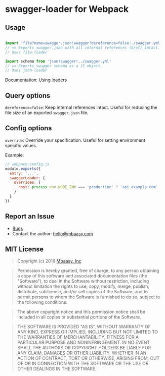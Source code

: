 # swagger-loader for Webpack

## Usage

```javascript

import 'file?name=swagger.json!swagger?dereference=false!./swagger.yml'
// => Exports swagger.json with all internal references ($ref) intact.
// Uses file-loader

import schema from 'json!swagger!../swagger.yml'
// => Exports swagger schema as a JS object.
// Uses json-loader

```

[Documentation: Using loaders](http://webpack.github.io/docs/using-loaders.html)

## Query options

`dereference=false`: Keep internal references intact. Useful for reducing the file size of an exported `swagger.json` file.

## Config options

`override`: Override your specification. Useful for setting environment specific values.

Example:

```javascript
// webpack.config.js
module.exports({
  entry: '...',
  swaggerLoader: {
    overrides: {
      host: process.env.NODE_ENV === 'production' ? 'api.example.com' : 'localhost:3000',
    }
  }
})
```

## Report an Issue

* [Bugs](https://github.com/mbaasy/swagger-loader/issues)
* Contact the author: [hello@mbaasy.com](hello@mbaasy.com)

## MIT License

> Copyright (c) 2016 [Mbaasy, Inc](https://mbaasy.com/)

> Permission is hereby granted, free of charge, to any person obtaining a copy
of this software and associated documentation files (the "Software"), to deal
in the Software without restriction, including without limitation the rights
to use, copy, modify, merge, publish, distribute, sublicense, and/or sell
copies of the Software, and to permit persons to whom the Software is
furnished to do so, subject to the following conditions:

> The above copyright notice and this permission notice shall be included in all
copies or substantial portions of the Software.

> THE SOFTWARE IS PROVIDED "AS IS", WITHOUT WARRANTY OF ANY KIND, EXPRESS OR
IMPLIED, INCLUDING BUT NOT LIMITED TO THE WARRANTIES OF MERCHANTABILITY,
FITNESS FOR A PARTICULAR PURPOSE AND NONINFRINGEMENT. IN NO EVENT SHALL THE
AUTHORS OR COPYRIGHT HOLDERS BE LIABLE FOR ANY CLAIM, DAMAGES OR OTHER
LIABILITY, WHETHER IN AN ACTION OF CONTRACT, TORT OR OTHERWISE, ARISING FROM,
OUT OF OR IN CONNECTION WITH THE SOFTWARE OR THE USE OR OTHER DEALINGS IN THE
SOFTWARE.
